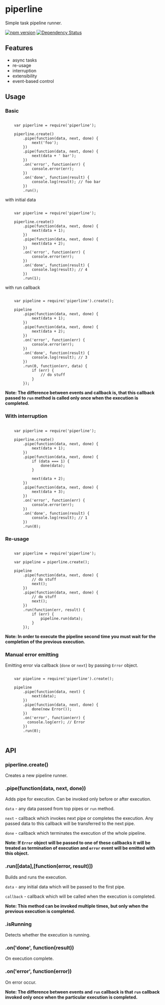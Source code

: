 # piperline

Simple task pipeline runner.

[![npm version](https://badge.fury.io/js/piperline.svg)](https://www.npmjs.com/package/piperline)
[![Dependency Status](https://david-dm.org/ziflex/piperline.svg)](https://david-dm.org/ziflex/piperline)

## Features
* async tasks
* re-usage
* interruption
* extensibility
* event-based control

## Usage

### Basic

```

    var piperline = require('piperline');
    
    piperline.create()
        .pipe(function(data, next, done) {
            next('foo');
        })
        .pipe(function(data, next, done) {
            next(data + ' bar');
        })
        .on('error', function(err) {
            console.error(err);
        })
        .on('done', function(result) {
            console.log(result); // foo bar
        })
        .run();
```

with initial data

```

    var piperline = require('piperline');
    
    piperline.create()
        .pipe(function(data, next, done) {
            next(data + 1);
        })
        .pipe(function(data, next, done) {
            next(data + 2);
        })
        .on('error', function(err) {
            console.error(err);
        })
        .on('done', function(result) {
            console.log(result); // 4
        })
        .run(1);
```

with run callback

```

    var pipeline = require('piperline').create();
    
    pipeline
        .pipe(function(data, next, done) {
            next(data + 1);
        })
        .pipe(function(data, next, done) {
            next(data + 2);
        })
        .on('error', function(err) {
            console.error(err);
        })
        .on('done', function(result) {
            console.log(result); // 3
        })
        .run(0, function(err, data) {
            if (err) {
                // do stuff
            }
        });
```

**Note: The difference between events and callback is, that this callback passed to ``run`` 
method is called only once when the execution is completed.**

### With interruption

```

    var piperline = require('piperline');
    
    piperline.create()
        .pipe(function(data, next, done) {
            next(data + 1);
        })
        .pipe(function(data, next, done) {
            if (data === 1) {
                done(data);
            }
            
            next(data + 2);
        })
        .pipe(function(data, next, done) {
            next(data + 3);
        })
        .on('error', function(err) {
            console.error(err);
        })
        .on('done', function(result) {
            console.log(result); // 1
        })
        .run(0);
```

### Re-usage

```

    var piperline = require('piperline');
    
    var pipeline = piperline.create();
    
    pipeline
        .pipe(function(data, next, done) {
            // do stuff
            next();
        })
        .pipe(function(data, next, done) {
            // do stuff
            next();
        })
        .run(function(err, result) {
            if (err) {
                pipeline.run(data);
            }
        });

```

**Note: In order to execute the pipeline second time you must wait for the completion of the previous execution.** 

### Manual error emitting

Emitting error via callback (``done`` or ``next``) by passing ``Error`` object.

```
  
    var pipeline = require('piperline').create();
    
    pipeline
        .pipe(function(data, next) {
            next(data);
        })
        .pipe(function(data, next, done) {
            done(new Error());
        })
        .on('error', function(err) {
          console.log(err); // Error
        })
        .run(0);
      

```


## API

### piperline.create()

Creates a new pipeline runner.

### .pipe(function(data, next, done))

Adds pipe for execution.
Can be invoked only before or after execution.

`data` - any data passed from top pipes or `run` method.

`next` - callback which invokes next pipe or completes the execution. 
Any passed data to this callback will be transferred to the next pipe.

`done` - callback which terminates the execution of the whole pipeline.


**Note: If `Error` object will be passed to one of these callbacks it will be treated as termination of execution
and `error` event will be emitted with this object.**

### .run([data],[function(error, result)])

Builds and runs the execution.

`data` - any initial data which will be passed to the first pipe.

`callback` - callback which will be called when the execution is completed.


**Note: This method can be invoked multiple times, but only when the previous execution is completed.**

### .isRunning

Detects whether the execution is running.

### .on('done', function(result))

On execution complete.

### .on('error', function(error))

On error occur.

**Note: The difference between events and `run` callback is that `run` callback invoked only once when the particular execution is completed.**




